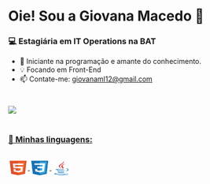 # Oie! Sou a Giovana Macedo 👋

### 💻 Estagiária em IT Operations na BAT

- 📘 Iniciante na programação e amante do conhecimento.
- 💡 Focando em Front-End
- 📫 Contate-me: giovanaml12@gmail.com

#

<div>
  <a href="https://github.com/giovanamacedo">
  <img height="180em" src="https://github-readme-stats.vercel.app/api?username=giovanamacedo&show_icons=true&theme=omni&include_all_commits=true&count_private=true"/>
</div>

#
### 📍 Minhas linguagens:
  
<div style="display: inline_block"><br>
  <img align="center" alt="Rafa-HTML" height="30" width="40" src="https://raw.githubusercontent.com/devicons/devicon/master/icons/html5/html5-original.svg">
  <img align="center" alt="Rafa-CSS" height="30" width="40" src="https://raw.githubusercontent.com/devicons/devicon/master/icons/css3/css3-original.svg">
  <img align="center" alt="Java" height="30" width="40" src="https://github.com/devicons/devicon/blob/9f4f5cdb393299a81125eb5127929ea7bfe42889/icons/java/java-original.svg">
</div>
